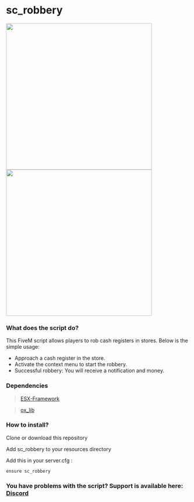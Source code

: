 # sc_robbery


<html lang="en">
<head>
</head>
<body>
<div class="image-container">
  <img src="https://cdn.discordapp.com/attachments/431085459716964352/1173052293508243518/Screenshot_2023-11-12_011017.png?ex=65628d15&is=65501815&hm=9f1d3ddd4ad2ebd1ff18e9e1ff9636df0eba89a7e31270be3f97632ac8ea9625&" width="400" height="400">
  <img src="https://cdn.discordapp.com/attachments/431085459716964352/1173052293084622878/Screenshot_2023-11-12_011033.png?ex=65628d14&is=65501814&hm=43ded4772da403e92bad9c437a4349b10cae9137069cc2714d2f6430fda96f7f&" width="400" height="400">
</div>
</body>
</html>


### What does the script do?

This FiveM script allows players to rob cash registers in stores. Below is the simple usage:

- Approach a cash register in the store.
- Activate the context menu to start the robbery.
- Successful robbery: You will receive a notification and money.

### Dependencies

> [ESX-Framework](https://github.com/esx-framework)

> [ox_lib](https://github.com/overextended/ox_lib)

### How to install?
Clone or download this repository

Add sc_robbery to your resources directory

Add this in your server.cfg :
```
ensure sc_robbery
```


### You have problems with the script? Support is available here: [Discord](https://discord.gg/Mqgewse3Yc)
